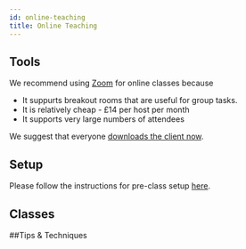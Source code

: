 ```yaml
---
id: online-teaching
title: Online Teaching
---
```


## Tools

We recommend using [Zoom](https://zoom.us) for online classes because

- It suppurts breakout rooms that are useful for group tasks.
- It is relatively cheap - £14 per host per month
- It supports very large numbers of attendees

We suggest that everyone [downloads the client now](https://zoom.us/download).

## Setup

Please follow the instructions for pre-class setup [here](/volunteers/online-teaching-settings).

## Classes



##Tips & Techniques